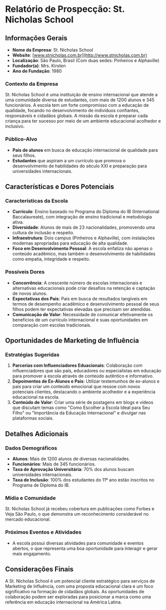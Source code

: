 # Relatório de Prospecção: St. Nicholas School

## Informações Gerais

- **Nome da Empresa**: St. Nicholas School
- **Website**: [www.stnicholas.com.br](http://www.stnicholas.com.br)
- **Localização**: São Paulo, Brasil (Com duas sedes: Pinheiros e Alphaville)
- **Fundador(a)**: Mrs. Kirsten
- **Ano de Fundação**: 1980

### Contexto da Empresa
St. Nicholas School é uma instituição de ensino internacional que atende a uma comunidade diversa de estudantes, com mais de 1200 alunos e 345 funcionários. A escola tem um forte compromisso com a educação de qualidade, focando no desenvolvimento de indivíduos confiantes, responsáveis e cidadãos globais. A missão da escola é preparar cada criança para ter sucesso por meio de um ambiente educacional acolhedor e inclusivo.

### Público-Alvo
- **Pais de alunos** em busca de educação internacional de qualidade para seus filhos.
- **Estudantes** que aspiram a um currículo que promova o desenvolvimento de habilidades do século XXI e preparação para universidades internacionais.

## Características e Dores Potenciais

### Características da Escola
- **Currículo**: Ensino baseado no Programa do Diploma do IB (International Baccalaureate), com integração de ensino tradicional e metodologia ativa.
- **Diversidade**: Alunos de mais de 23 nacionalidades, promovendo uma cultura de inclusão e respeito.
- **Infraestrutura**: Dois campus (Pinheiros e Alphaville), com instalações modernas apropriadas para educação de alta qualidade.
- **Foco em Desenvolvimento Pessoal**: A escola enfatiza não apenas o conteúdo acadêmico, mas também o desenvolvimento de habilidades como empatia, integridade e respeito.

### Possíveis Dores
- **Concorrência**: A crescente número de escolas internacionais e alternativas educacionais pode criar desafios na retenção e captação de novos alunos.
- **Expectativas dos Pais**: Pais em busca de resultados tangíveis em termos de desempenho acadêmico e desenvolvimento pessoal de seus filhos podem ter expectativas elevadas que precisam ser atendidas.
- **Comunicação de Valor**: Necessidade de comunicar efetivamente os benefícios de um currículo internacional e suas oportunidades em comparação com escolas tradicionais.

## Oportunidades de Marketing de Influência

### Estratégias Sugeridas
1. **Parcerias com Influenciadores Eduacionais**: Colaboração com influenciadores que são pais, educadores ou especialistas em educação para promover a escola através de conteúdo autêntico e informativo.
2. **Depoimentos de Ex-Alunos e Pais**: Utilizar testemunhos de ex-alunos e pais para criar um conteúdo emocional que ressoe com novos potenciais clientes, destacando o ambiente acolhedor e a experiência educacional na escola.
3. **Conteúdo de Valor**: Criar uma série de postagens em blogs e vídeos que discutam temas como "Como Escolher a Escola Ideal para Seu Filho" ou "Importância da Educação Internacional" e divulgar nas plataformas sociais.

## Detalhes Adicionais

### Dados Demográficos
- **Alunos**: Mais de 1200 alunos de diversas nacionalidades.
- **Funcionários**: Mais de 345 funcionários.
- **Taxa de Aprovação Universitária**: 70% dos alunos buscam universidades internacionais.
- **Taxa de Inclusão**: 100% dos estudantes do 11º ano estão inscritos no Programa de Diploma do IB.

### Mídia e Comunidade
St. Nicholas School já recebeu cobertura em publicações como Forbes e Veja São Paulo, o que demonstra um reconhecimento considerável no mercado educacional.

### Próximos Eventos e Atividades
- A escola possui diversas atividades para comunidade e eventos abertos, o que representa uma boa oportunidade para interagir e gerar mais engajamento.

## Considerações Finais

A St. Nicholas School é um potencial cliente estratégico para serviços de Marketing de Influência, com uma proposta educacional clara e um foco significativo na formação de cidadãos globais. As oportunidades de colaboração podem ser exploradas para posicionar a marca como uma referência em educação internacional na América Latina.